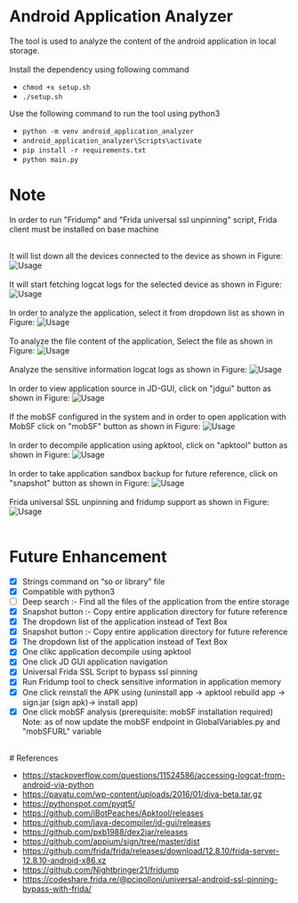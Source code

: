 # Android Application Analyzer

The tool is used to analyze the content of the android application in local storage.
 <br /> <br />
Install the dependency using following command 
- `chmod +x setup.sh`
- `./setup.sh`

Use the following command to run the tool using python3
- `python -m venv android_application_analyzer` 
- `android_application_analyzer\Scripts\activate` 
- `pip install -r requirements.txt` 
- `python main.py` 


# Note
In order to run "Fridump" and "Frida universal ssl unpinning"
 script, Frida client must be installed on base machine <br /> <br />

It will list down all the devices connected to the device as shown in Figure:
![Usage](Usage/1.png)
<br /> <br />
It will start fetching logcat logs for the selected device as shown in Figure:
![Usage](Usage/2.png)
<br /> <br />
In order to analyze the application, select it from dropdown list as shown in Figure:
![Usage](Usage/3.png)
<br /> <br />
To analyze the file content of the application, Select the file as shown in Figure:
![Usage](Usage/4.png)
<br /> <br />
Analyze the sensitive information logcat logs as shown in Figure:
![Usage](Usage/5.png)
<br /> <br />
In order to view application source in JD-GUI, click on "jdgui" button as shown in Figure:
![Usage](Usage/6.png)
<br /> <br />
If the mobSF configured in the system and in order to open application with MobSF click on "mobSF" button as shown in Figure:
![Usage](Usage/7.png)
<br /> <br />
In order to decompile application using apktool, click on "apktool" button as shown in Figure:
![Usage](Usage/8.png)
<br /> <br />
In order to take application sandbox backup for future reference, click on "snapshot" button as shown in Figure:
![Usage](Usage/9.png)
<br /> <br />
Frida universal SSL unpinning and fridump support as shown in Figure:
![Usage](Usage/10.png)
<br /> <br />

# Future Enhancement

- [x] Strings command on “so or library” file
- [x] Compatible with python3
- [ ] Deep search :- Find all the files of the application from the entire storage
- [x] Snapshot button :- Copy entire application directory for future reference
- [x] The dropdown list of the application instead of Text Box 
- [x] Snapshot button :- Copy entire application directory for future reference
- [x] The dropdown list of the application instead of Text Box
- [x] One clikc application decompile using apktool
- [x] One click JD GUI application navigation
- [x] Universal Frida SSL Script to bypass ssl pinning
- [x] Run Fridump tool to check sensitive information in application memory
- [x] One click reinstall the APK using (uninstall app -> apktool rebuild app -> sign.jar (sign apk)-> install app)
- [x] One click mobSF analysis (prerequisite: mobSF installation required) 
      Note: as of now update the mobSF endpoint in GlobalVariables.py and "mobSFURL" variable

<br />
# References

- https://stackoverflow.com/questions/11524586/accessing-logcat-from-android-via-python
- https://payatu.com/wp-content/uploads/2016/01/diva-beta.tar.gz
- https://pythonspot.com/pyqt5/
- https://github.com/iBotPeaches/Apktool/releases
- https://github.com/java-decompiler/jd-gui/releases
- https://github.com/pxb1988/dex2jar/releases
- https://github.com/appium/sign/tree/master/dist
- https://github.com/frida/frida/releases/download/12.8.10/frida-server-12.8.10-android-x86.xz
- https://github.com/Nightbringer21/fridump
- https://codeshare.frida.re/@pcipolloni/universal-android-ssl-pinning-bypass-with-frida/

